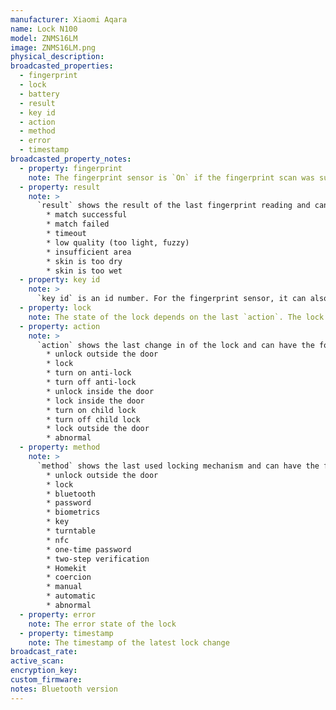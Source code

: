 ```yaml
---
manufacturer: Xiaomi Aqara
name: Lock N100
model: ZNMS16LM
image: ZNMS16LM.png
physical_description:
broadcasted_properties:
  - fingerprint
  - lock
  - battery
  - result
  - key id
  - action
  - method
  - error
  - timestamp
broadcasted_property_notes:
  - property: fingerprint
    note: The fingerprint sensor is `On` if the fingerprint scan was succesful, otherwise it is `Off` The fingerprint entity has two extra attributes, `result` and `key id`.
  - property: result
    note: >
      `result` shows the result of the last fingerprint reading and can have the following values:
        * match successful
        * match failed
        * timeout
        * low quality (too light, fuzzy)
        * insufficient area
        * skin is too dry
        * skin is too wet
  - property: key id
    note: >
      `key id` is an id number. For the fingerprint sensor, it can also be `administrator` or `unknown operator`
  - property: lock
    note: The state of the lock depends on the last `action`. The lock entity has five extra attributes, `action`, `method`, `error` and `key id` and `timestamp`
  - property: action
    note: >
      `action` shows the last change in of the lock and can have the followng values:
        * unlock outside the door
        * lock
        * turn on anti-lock
        * turn off anti-lock
        * unlock inside the door
        * lock inside the door
        * turn on child lock
        * turn off child lock
        * lock outside the door
        * abnormal
  - property: method
    note: >
      `method` shows the last used locking mechanism and can have the following values:
        * unlock outside the door
        * lock
        * bluetooth
        * password
        * biometrics
        * key
        * turntable
        * nfc
        * one-time password
        * two-step verification
        * Homekit
        * coercion
        * manual
        * automatic
        * abnormal
  - property: error
    note: The error state of the lock
  - property: timestamp
    note: The timestamp of the latest lock change
broadcast_rate:
active_scan:
encryption_key:
custom_firmware:
notes: Bluetooth version
---
```

